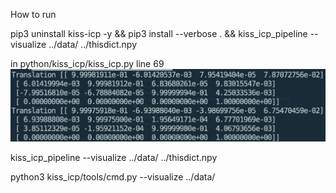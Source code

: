 How to run

pip3 uninstall kiss-icp -y && pip3 install --verbose . && kiss_icp_pipeline --visualize ../data/ ../thisdict.npy




in python/kiss_icp/kiss_icp.py line 69
![Screenshot](transformation_matrix.png)


kiss_icp_pipeline --visualize ../data/ ../thisdict.npy

python3 kiss_icp/tools/cmd.py --visualize ../data/

